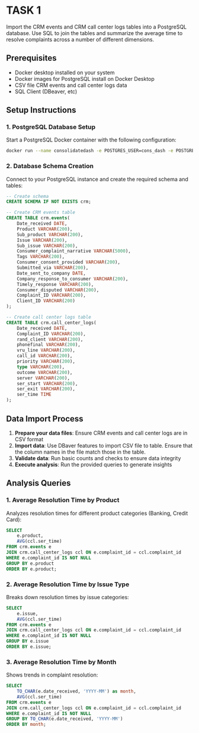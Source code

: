 # TASK 1
Import the CRM events and CRM call center logs tables into a PostgreSQL database. Use
SQL to join the tables and summarize the average time to resolve complaints across a
number of different dimensions.

## Prerequisites

- Docker desktop installed on your system
- Docker images for PostgreSQL install on Docker Desktop
- CSV file CRM events and call center logs data
- SQL Client (DBeaver, etc)

## Setup Instructions

### 1. PostgreSQL Database Setup

Start a PostgreSQL Docker container with the following configuration:

```bash
docker run --name consolidatedash -e POSTGRES_USER=cons_dash -e POSTGRES_PASSWORD=consdash2023 -p 5432:5432 -d postgres
```

### 2. Database Schema Creation

Connect to your PostgreSQL instance and create the required schema and tables:

```sql
-- Create schema
CREATE SCHEMA IF NOT EXISTS crm;

-- Create CRM events table
CREATE TABLE crm.events(
    Date_received DATE,
    Product VARCHAR(200),
    Sub_product VARCHAR(200),
    Issue VARCHAR(200),
    Sub_issue VARCHAR(200),
    Consumer_complaint_narrative VARCHAR(5000),
    Tags VARCHAR(200),
    Consumer_consent_provided VARCHAR(200),
    Submitted_via VARCHAR(200),
    Date_sent_to_company DATE,
    Company_response_to_consumer VARCHAR(200),
    Timely_response VARCHAR(200),
    Consumer_disputed VARCHAR(200),
    Complaint_ID VARCHAR(200),
    Client_ID VARCHAR(200)
);

-- Create call center logs table
CREATE TABLE crm.call_center_logs(
    Date_received DATE,
    Complaint_ID VARCHAR(200),
    rand_client VARCHAR(200),
    phonefinal VARCHAR(200),
    vru_line VARCHAR(200),
    call_id VARCHAR(200),
    priority VARCHAR(200),
    type VARCHAR(200),
    outcome VARCHAR(200),
    server VARCHAR(200),
    ser_start VARCHAR(200),
    ser_exit VARCHAR(200),
    ser_time TIME
);
```

## Data Import Process

1. **Prepare your data files**: Ensure CRM events and call center logs are in CSV format
2. **Import data**: Use DBaver features to import CSV file to table. Ensure that the column names in the file match those in the table.
3. **Validate data**: Run basic counts and checks to ensure data integrity
4. **Execute analysis**: Run the provided queries to generate insights

## Analysis Queries

### 1. Average Resolution Time by Product

Analyzes resolution times for different product categories (Banking, Credit Card):

```sql
SELECT 
    e.product, 
    AVG(ccl.ser_time) 
FROM crm.events e
JOIN crm.call_center_logs ccl ON e.complaint_id = ccl.complaint_id 
WHERE e.complaint_id IS NOT NULL
GROUP BY e.product 
ORDER BY e.product;
```

### 2. Average Resolution Time by Issue Type
Breaks down resolution times by issue categories:

```sql
SELECT 
    e.issue, 
    AVG(ccl.ser_time) 
FROM crm.events e
JOIN crm.call_center_logs ccl ON e.complaint_id = ccl.complaint_id 
WHERE e.complaint_id IS NOT NULL
GROUP BY e.issue 
ORDER BY e.issue;
```

### 3. Average Resolution Time by Month

Shows trends in complaint resolution:

```sql
SELECT 
    TO_CHAR(e.date_received, 'YYYY-MM') as month, 
    AVG(ccl.ser_time) 
FROM crm.events e
JOIN crm.call_center_logs ccl ON e.complaint_id = ccl.complaint_id 
WHERE e.complaint_id IS NOT NULL
GROUP BY TO_CHAR(e.date_received, 'YYYY-MM')
ORDER BY month;
```